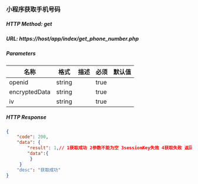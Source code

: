 ### 小程序获取手机号码

##### HTTP Method: get
##### URL: https://host/app/index/get_phone_number.php

#####  Parameters
名称|格式|描述|必须|默认值
---|---|---|---|---
openid|string| |true|      
encryptedData|string| |true|  
iv|string| |true| 
##### HTTP Response
```json
{
    "code": 200,
    "data": {
        "result": 1,// 1获取成功 2参数不能为空 3sessionKey失效 4获取失败 返回errCode
        "data":{
         }
     }
    "desc": "获取成功"
}
``` 